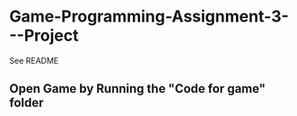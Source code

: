 # Game-Programming-Assignment-3---Project
See README

## Open Game by Running the "Code for game" folder

